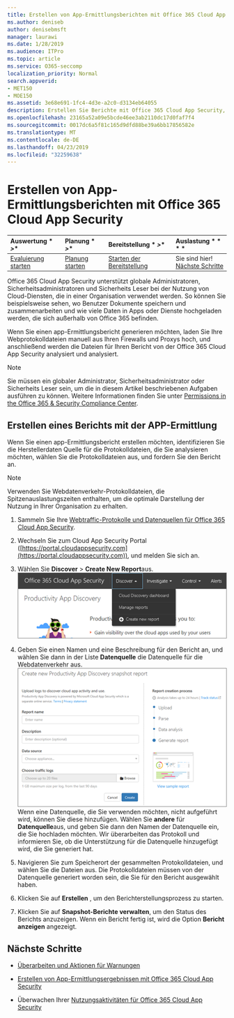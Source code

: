 ```yaml
---
title: Erstellen von App-Ermittlungsberichten mit Office 365 Cloud App Security
ms.author: deniseb
author: denisebmsft
manager: laurawi
ms.date: 1/28/2019
ms.audience: ITPro
ms.topic: article
ms.service: O365-seccomp
localization_priority: Normal
search.appverid:
- MET150
- MOE150
ms.assetid: 3e68e691-1fc4-4d3e-a2c0-d3134eb64055
description: Erstellen Sie Berichte mit Office 365 Cloud App Security, mit denen Sie verstehen können, wie Personen in Ihrer Organisation Office 365 und andere apps verwenden.
ms.openlocfilehash: 23165a52a09e5bcde46ee3ab2110dc17d0faf7f4
ms.sourcegitcommit: 0017dc6a5f81c165d9dfd88be39a6bb17856582e
ms.translationtype: MT
ms.contentlocale: de-DE
ms.lasthandoff: 04/23/2019
ms.locfileid: "32259638"
---
```

# <a name="create-app-discovery-reports-using-office-365-cloud-app-security"></a>Erstellen von App-Ermittlungsberichten mit Office 365 Cloud App Security

|Auswertung * *\>**|Planung * *\>**|Bereitstellung * *\>**|Auslastung * * * *|
|:-----|:-----|:-----|:-----|
|[Evaluierung starten](office-365-cas-overview.md) <br/> |[Planung starten](get-ready-for-office-365-cas.md) <br/> |[Starten der Bereitstellung](turn-on-office-365-cas.md) <br/> |Sie sind hier!  <br/> [Nächste Schritte](#next-steps) <br/> |
   
Office 365 Cloud App Security unterstützt globale Administratoren, Sicherheitsadministratoren und Sicherheits Leser bei der Nutzung von Cloud-Diensten, die in einer Organisation verwendet werden. So können Sie beispielsweise sehen, wo Benutzer Dokumente speichern und zusammenarbeiten und wie viele Daten in Apps oder Dienste hochgeladen werden, die sich außerhalb von Office 365 befinden.
  
Wenn Sie einen app-Ermittlungsbericht generieren möchten, laden Sie Ihre Webprotokolldateien manuell aus Ihren Firewalls und Proxys hoch, und anschließend werden die Dateien für Ihren Bericht von der Office 365 Cloud App Security analysiert und analysiert.
  
> [!NOTE]
> Sie müssen ein globaler Administrator, Sicherheitsadministrator oder Sicherheits Leser sein, um die in diesem Artikel beschriebenen Aufgaben ausführen zu können. Weitere Informationen finden Sie unter [Permissions in the Office 365 &amp; Security Compliance Center](permissions-in-the-security-and-compliance-center.md). 
  
## <a name="create-a-report-with-app-discovery"></a>Erstellen eines Berichts mit der APP-Ermittlung

Wenn Sie einen app-Ermittlungsbericht erstellen möchten, identifizieren Sie die Herstellerdaten Quelle für die Protokolldateien, die Sie analysieren möchten, wählen Sie die Protokolldateien aus, und fordern Sie den Bericht an.
  
> [!NOTE]
> Verwenden Sie Webdatenverkehr-Protokolldateien, die Spitzenauslastungszeiten enthalten, um die optimale Darstellung der Nutzung in Ihrer Organisation zu erhalten. 
  
1. Sammeln Sie Ihre [Webtraffic-Protokolle und Datenquellen für Office 365 Cloud App Security](web-traffic-logs-and-data-sources-for-ocas.md).
    
2. Wechseln Sie zum Cloud App Security Portal ([https://portal.cloudappsecurity.com](https://portal.cloudappsecurity.com)), und melden Sie sich an. 
       
3. Wählen Sie **Discover** \> **Create New Report**aus. <br>![Wählen Sie im Office 365-CAS-Portal Discover aus.](media/73b5299f-94b5-49dd-a00f-154d188eb2c5.png)<br>
  
4. Geben Sie einen Namen und eine Beschreibung für den Bericht an, und wählen Sie dann in der Liste **Datenquelle** die Datenquelle für die Webdatenverkehr aus. <br>![Wählen Sie in O365-CAS \> die Option Discover Create New Report aus.](media/22e660f0-5eb2-49fa-9fea-f88a5809a07b.png)<br>Wenn eine Datenquelle, die Sie verwenden möchten, nicht aufgeführt wird, können Sie diese hinzufügen. Wählen Sie **andere** für **Datenquelle**aus, und geben Sie dann den Namen der Datenquelle ein, die Sie hochladen möchten. Wir überarbeiten das Protokoll und informieren Sie, ob die Unterstützung für die Datenquelle hinzugefügt wird, die Sie generiert hat. 
  
5. Navigieren Sie zum Speicherort der gesammelten Protokolldateien, und wählen Sie die Dateien aus. Die Protokolldateien müssen von der Datenquelle generiert worden sein, die Sie für den Bericht ausgewählt haben.
    
6. Klicken Sie auf **Erstellen** , um den Berichterstellungsprozess zu starten. 
    
7. Klicken Sie auf **Snapshot-Berichte verwalten**, um den Status des Berichts anzuzeigen. Wenn ein Bericht fertig ist, wird die Option **Bericht anzeigen** angezeigt. 
    
## <a name="next-steps"></a>Nächste Schritte

- [Überarbeiten und Aktionen für Warnungen](review-office-365-cas-alerts.md)
    
- [Erstellen von App-Ermittlungsergebnissen mit Office 365 Cloud App Security](review-app-discovery-findings-in-ocas.md)
    
- Überwachen Ihrer [Nutzungsaktivitäten für Office 365 Cloud App Security](utilization-activities-for-ocas.md)
    

